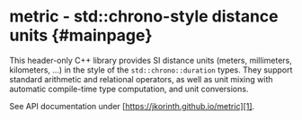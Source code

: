 metric - std::chrono-style distance units {#mainpage}
=========================================

This header-only C++ library provides SI distance units (meters, millimeters,
kilometers, ...) in the style of the `std::chrono::duration` types. They
support standard arithmetic and relational operators, as well as unit mixing
with automatic compile-time type computation, and unit conversions.

See API documentation under [https://jkorinth.github.io/metric][1].

[1]: https://jkorinth.github.io/metric
